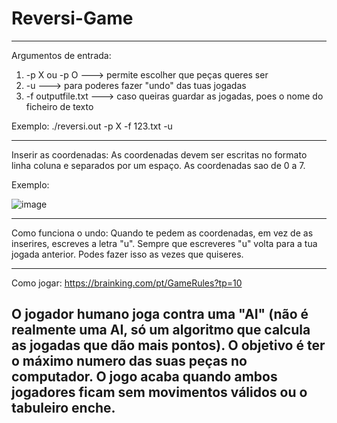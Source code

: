 # Reversi-Game 

---------------------------------------------------------------------------------------

Argumentos de entrada:
1) -p X   ou   -p O  ---> permite escolher que peças queres ser
2) -u                ---> para poderes fazer "undo" das tuas jogadas
3) -f outputfile.txt ---> caso queiras guardar as jogadas, poes o nome do ficheiro de texto

Exemplo:  ./reversi.out -p X -f 123.txt -u

---------------------------------------------------------------------------------------

Inserir as coordenadas:
As coordenadas devem ser escritas no formato linha coluna e separados por um espaço.
As coordenadas sao de 0 a 7.

Exemplo: 

![image](https://github.com/user-attachments/assets/c3d167f5-16b4-43bf-910f-ddc11b18b593)


---------------------------------------------------------------------------------------

Como funciona o undo:
Quando te pedem as coordenadas, em vez de as inserires, escreves a letra "u".
Sempre que escreveres "u" volta para a tua jogada anterior.
Podes fazer isso as vezes que quiseres.


---------------------------------------------------------------------------------------
Como jogar: https://brainking.com/pt/GameRules?tp=10

O jogador humano joga contra uma "AI" (não é realmente uma AI, só um algoritmo que calcula
as jogadas que dão mais pontos).
O objetivo é ter o máximo numero das suas peças no computador.
O jogo acaba quando ambos jogadores ficam sem movimentos válidos ou o tabuleiro enche. 
---------------------------------------------------------------------------------------
